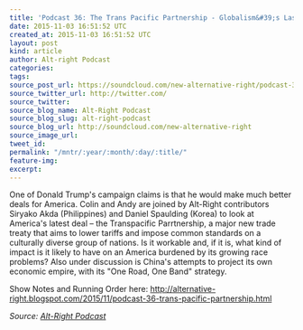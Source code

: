 ```yaml
---
title: 'Podcast 36: The Trans Pacific Partnership - Globalism&#39;s Last Grasp?'
date: 2015-11-03 16:51:52 UTC
created_at: 2015-11-03 16:51:52 UTC
layout: post
kind: article
author: Alt-right Podcast
categories: 
tags: 
source_post_url: https://soundcloud.com/new-alternative-right/podcast-36-the-trans-pacific-partnership-globalisms-last-gasp
source_twitter_url: http://twitter.com/
source_twitter: 
source_blog_name: Alt-Right Podcast
source_blog_slug: alt-right-podcast
source_blog_url: http://soundcloud.com/new-alternative-right
source_image_url: 
tweet_id: 
permalink: "/mntr/:year/:month/:day/:title/"
feature-img: 
excerpt: 
---
```

One of Donald Trump's campaign claims is that he would make much better deals for America. Colin and Andy are joined by Alt-Right contributors Siryako Akda (Philippines) and Daniel Spaulding (Korea) to look at America's latest deal – the Transpacific Parrtnership, a major new trade treaty that aims to lower tariffs and impose common standards on a culturally diverse group of nations. Is it workable and, if it is, what kind of impact is it likely to have on an America burdened by its growing race problems? Also under discussion is China's attempts to project its own economic empire, with its "One Road, One Band" strategy. 

Show Notes and Running Order here: http://alternative-right.blogspot.com/2015/11/podcast-36-trans-pacific-partnership.html<div class="">
    <i>Source: <a href="http://soundcloud.com/new-alternative-right">Alt-Right Podcast</a></i>
</div>
